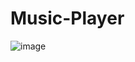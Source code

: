 # Music-Player
![image](https://github.com/annabella1402/Music-Player/assets/136617763/1564483b-a6a5-4290-ae9e-1518828a5525)

